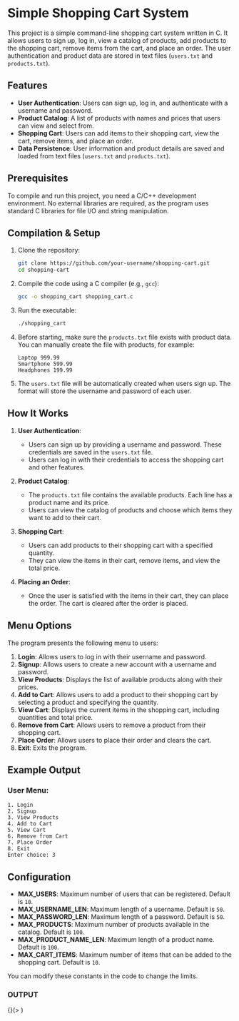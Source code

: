 
# Simple Shopping Cart System

This project is a simple command-line shopping cart system written in C. It allows users to sign up, log in, view a catalog of products, add products to the shopping cart, remove items from the cart, and place an order. The user authentication and product data are stored in text files (`users.txt` and `products.txt`).

## Features

- **User Authentication**: Users can sign up, log in, and authenticate with a username and password.
- **Product Catalog**: A list of products with names and prices that users can view and select from.
- **Shopping Cart**: Users can add items to their shopping cart, view the cart, remove items, and place an order.
- **Data Persistence**: User information and product details are saved and loaded from text files (`users.txt` and `products.txt`).

## Prerequisites

To compile and run this project, you need a C/C++ development environment. No external libraries are required, as the program uses standard C libraries for file I/O and string manipulation.

## Compilation & Setup

1. Clone the repository:
   ```bash
   git clone https://github.com/your-username/shopping-cart.git
   cd shopping-cart
   ```

2. Compile the code using a C compiler (e.g., `gcc`):
   ```bash
   gcc -o shopping_cart shopping_cart.c
   ```

3. Run the executable:
   ```bash
   ./shopping_cart
   ```

4. Before starting, make sure the `products.txt` file exists with product data. You can manually create the file with products, for example:

   ```
   Laptop 999.99
   Smartphone 599.99
   Headphones 199.99
   ```

5. The `users.txt` file will be automatically created when users sign up. The format will store the username and password of each user.

## How It Works

1. **User Authentication**:
   - Users can sign up by providing a username and password. These credentials are saved in the `users.txt` file.
   - Users can log in with their credentials to access the shopping cart and other features.

2. **Product Catalog**:
   - The `products.txt` file contains the available products. Each line has a product name and its price.
   - Users can view the catalog of products and choose which items they want to add to their cart.

3. **Shopping Cart**:
   - Users can add products to their shopping cart with a specified quantity.
   - They can view the items in their cart, remove items, and view the total price.

4. **Placing an Order**:
   - Once the user is satisfied with the items in their cart, they can place the order. The cart is cleared after the order is placed.

## Menu Options

The program presents the following menu to users:

1. **Login**: Allows users to log in with their username and password.
2. **Signup**: Allows users to create a new account with a username and password.
3. **View Products**: Displays the list of available products along with their prices.
4. **Add to Cart**: Allows users to add a product to their shopping cart by selecting a product and specifying the quantity.
5. **View Cart**: Displays the current items in the shopping cart, including quantities and total price.
6. **Remove from Cart**: Allows users to remove a product from their shopping cart.
7. **Place Order**: Allows users to place their order and clears the cart.
8. **Exit**: Exits the program.

## Example Output

### User Menu:
```
1. Login
2. Signup
3. View Products
4. Add to Cart
5. View Cart
6. Remove from Cart
7. Place Order
8. Exit
Enter choice: 3
```

## Configuration

- **MAX_USERS**: Maximum number of users that can be registered. Default is `10`.
- **MAX_USERNAME_LEN**: Maximum length of a username. Default is `50`.
- **MAX_PASSWORD_LEN**: Maximum length of a password. Default is `50`.
- **MAX_PRODUCTS**: Maximum number of products available in the catalog. Default is `100`.
- **MAX_PRODUCT_NAME_LEN**: Maximum length of a product name. Default is `100`.
- **MAX_CART_ITEMS**: Maximum number of items that can be added to the shopping cart. Default is `10`.

You can modify these constants in the code to change the limits.


### OUTPUT
{}(>
)
